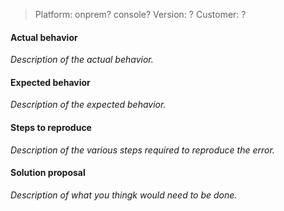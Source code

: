> Platform: onprem? console?
> Version: ?
> Customer: ?

#### Actual behavior
*Description of the actual behavior.*

#### Expected behavior
*Description of the expected behavior.*

#### Steps to reproduce
*Description of the various steps required to reproduce the error.*

#### Solution proposal
*Description of what you thingk would need to be done.*
